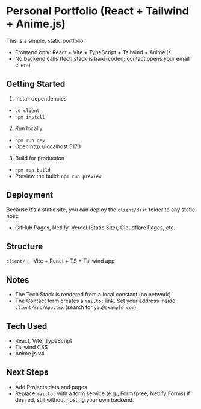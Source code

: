 # Personal Portfolio (React + Tailwind + Anime.js)

This is a simple, static portfolio:
- Frontend only: React + Vite + TypeScript + Tailwind + Anime.js
- No backend calls (tech stack is hard-coded; contact opens your email client)

## Getting Started

1) Install dependencies
- `cd client`
- `npm install`

2) Run locally
- `npm run dev`
- Open http://localhost:5173

3) Build for production
- `npm run build`
- Preview the build: `npm run preview`

## Deployment
Because it’s a static site, you can deploy the `client/dist` folder to any static host:
- GitHub Pages, Netlify, Vercel (Static Site), Cloudflare Pages, etc.

## Structure

`client/` — Vite + React + TS + Tailwind app

## Notes
- The Tech Stack is rendered from a local constant (no network).
- The Contact form creates a `mailto:` link. Set your address inside `client/src/App.tsx` (search for `you@example.com`).

## Tech Used
- React, Vite, TypeScript
- Tailwind CSS
- Anime.js v4

## Next Steps
- Add Projects data and pages
- Replace `mailto:` with a form service (e.g., Formspree, Netlify Forms) if desired, still without hosting your own backend.